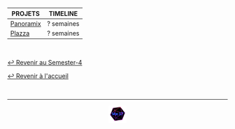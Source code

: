 
<table align="center">
    <thead>
        <tr>
            <th>PROJETS</th>
            <th>TIMELINE</th>
        </tr>
    </thead>
    <tbody>
        <tr>
            <td><a href="https://github.com/Studio-17/Epitech-Subjects/tree/main/Semester-4/B-CPP-400/Panoramix/">Panoramix</a></td>
            <td align="center">? semaines</td>
        </tr>
        <tr>
            <td><a href="https://github.com/Studio-17/Epitech-Subjects/tree/main/Semester-4/B-CPP-400/Plazza/">Plazza</a></td>
            <td align="center">? semaines</td>
        </tr>
    </tbody>
</table>
<br>

[↩️ Revenir au Semester-4](https://github.com/Studio-17/Epitech-Subjects/tree/main/Semester-4)

[↩️ Revenir à l'accueil](https://github.com/Studio-17/Epitech-Subjects)

<br>

---

<div align="center">

<a href="https://github.com/Studio-17" target="_blank"><img src="../../assets/voc17.gif" width="40"></a>

</div>